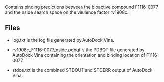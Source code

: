 Contains binding predictions between the bioactive compound F1116-0077 and the nside search space on the virulence factor rv1908c.

## Files

- log.txt is the log file generated by AutoDock Vina.

- rv1908c_F1116-0077_nside.pdbqt is the PDBQT file generated by AutoDock Vina containing the orientation and binding location of F1116-0077.

- stdoe.txt is the combined STDOUT and STDERR output of AutoDock Vina.

